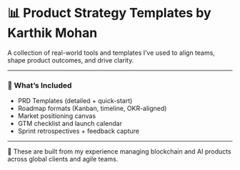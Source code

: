 # 📊 Product Strategy Templates by Karthik Mohan

A collection of real-world tools and templates I’ve used to align teams, shape product outcomes, and drive clarity.

---

### 🧰 What’s Included
- PRD Templates (detailed + quick-start)
- Roadmap formats (Kanban, timeline, OKR-aligned)
- Market positioning canvas
- GTM checklist and launch calendar
- Sprint retrospectives + feedback capture

---

🧠 These are built from my experience managing blockchain and AI products across global clients and agile teams.
